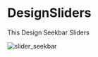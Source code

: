 # DesignSliders
This Design Seekbar Sliders

![slider_seekbar](https://user-images.githubusercontent.com/61373662/138542957-e9e5b5a5-c882-4525-b943-307f59423014.gif)

